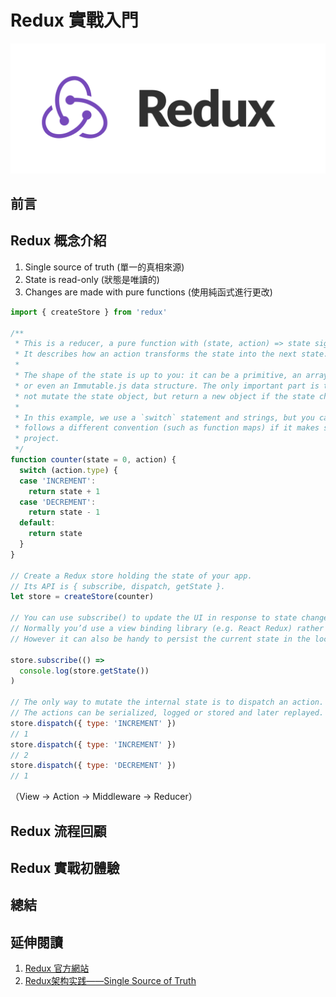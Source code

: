 # Redux 實戰入門

![React Redux](./images/redux-logo.png "React Redux")

## 前言

## Redux 概念介紹
1. Single source of truth (單一的真相來源)
2. State is read-only (狀態是唯讀的)
3. Changes are made with pure functions (使用純函式進行更改)

```javascript
import { createStore } from 'redux'

/**
 * This is a reducer, a pure function with (state, action) => state signature.
 * It describes how an action transforms the state into the next state.
 *
 * The shape of the state is up to you: it can be a primitive, an array, an object,
 * or even an Immutable.js data structure. The only important part is that you should
 * not mutate the state object, but return a new object if the state changes.
 *
 * In this example, we use a `switch` statement and strings, but you can use a helper that
 * follows a different convention (such as function maps) if it makes sense for your
 * project.
 */
function counter(state = 0, action) {
  switch (action.type) {
  case 'INCREMENT':
    return state + 1
  case 'DECREMENT':
    return state - 1
  default:
    return state
  }
}

// Create a Redux store holding the state of your app.
// Its API is { subscribe, dispatch, getState }.
let store = createStore(counter)

// You can use subscribe() to update the UI in response to state changes.
// Normally you’d use a view binding library (e.g. React Redux) rather than subscribe() directly.
// However it can also be handy to persist the current state in the localStorage.

store.subscribe(() =>
  console.log(store.getState())
)

// The only way to mutate the internal state is to dispatch an action.
// The actions can be serialized, logged or stored and later replayed.
store.dispatch({ type: 'INCREMENT' })
// 1
store.dispatch({ type: 'INCREMENT' })
// 2
store.dispatch({ type: 'DECREMENT' })
// 1
```

（View -> Action -> Middleware -> Reducer）

## Redux 流程回顧

## Redux 實戰初體驗

## 總結

## 延伸閱讀
1. [Redux 官方網站](http://redux.js.org/index.html)
2. [Redux架构实践——Single Source of Truth](http://react-china.org/t/redux-single-source-of-truth/5564)